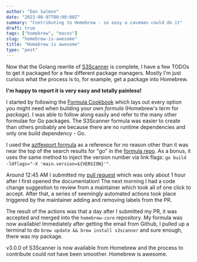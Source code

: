```yaml
---
author: "Dan Salmon"
date: "2023-08-07T00:00:00Z"
summary: "Contributing to Homebrew - so easy a caveman could do it"
draft: true
tags: ["homebrew", "macos"]
slug: "homebrew-is-awesome"
title: "Homebrew is awesome"
type: "post"
---
```


Now that the Golang rewrite of [S3Scanner](https://github.com/sa7mon/S3Scanner) is complete, I have a few TODOs to get it packaged for a few different package managers. Mostly I'm just curious what the process is to, for example, get a package into Homebrew.

**I'm happy to report it is very easy and totally painless!**

I started by following the [Formula Cookbook](https://docs.brew.sh/Formula-Cookbook) which lays out every option you might need when building your own *formula* (Homebrew's term for *package*). I was able to follow along easily and refer to the many other formulae for Go packages. The S3Scanner formula was easier to create than others probably are because there are no runtime dependencies and only one build dependency - Go.

I used the [aztfexport formula](https://github.com/Homebrew/homebrew-core/blob/master/Formula/aztfexport.rb) as a reference for no reason other than it was near the top of the search results for "go" in the [formula repo](https://github.com/Homebrew/homebrew-core). As a bonus, it uses the same method to inject the version number via link flags: `go build -ldflags="-X 'main.version=${VERSION}'"`.

Around 12:45 AM I submitted my [pull request](https://github.com/Homebrew/homebrew-core/pull/138025) which was only about 1 hour after I first opened the documentation! The next morning I had a code change suggestion to review from a maintainer which took all of one click to accept. After that, a series of seemingly automated actions took place triggered by the maintainer adding and removing labels from the PR.

The result of the actions was that a day after I submitted my PR, it was accepted and merged into the `homebrew-core` repository. My formula was now available! Immediately after getting the email from Github, I pulled up a terminal to do `brew update && brew install s3scanner` and sure enough, there was my package.

v3.0.0 of S3Scanner is now available from Homebrew and the process to contribute could not have been smoother. Homebrew is awesome.